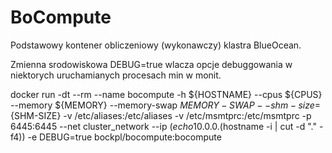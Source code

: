 # BoCompute

Podstawowy kontener obliczeniowy (wykonawczy) klastra BlueOcean.

Zmienna srodowiskowa DEBUG=true wlacza opcje debuggowania w niektorych uruchamianych procesach min w monit.

docker run -dt --rm --name bocompute -h ${HOSTNAME} --cpus ${CPUS} --memory ${MEMORY} --memory-swap ${MEMORY-SWAP} --shm-size=${SHM-SIZE} -v /etc/aliases:/etc/aliases -v /etc/msmtprc:/etc/msmtprc -p 6445:6445 --net cluster_network --ip $(echo 10.0.0.$(hostname -i | cut -d "." -f4)) -e DEBUG=true bockpl/bocompute:bocompute

